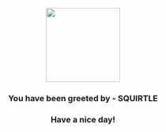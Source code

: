 <p align="center">
            <img src="https://raw.githubusercontent.com/PokeAPI/sprites/master/sprites/pokemon/7.png" width="150" height="150">
          </p>
          <h3 align="center">You have been greeted by - <b>SQUIRTLE</b></h3>
          <h3 align="center">Have a nice day!</h3>
